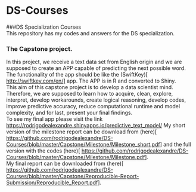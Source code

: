 DS-Courses
==========

###DS Specialization Courses  
This repository has my codes and answers for the DS specialization.  

### The Capstone project.
In this project, we receive a text data set from English origin and we are supposed to create an APP capable of predicting the next possible word. The functionality of the app should be like the (SwiftKey)[ http://swiftkey.com/en/] app. The APP is in R and converted to Shiny.  
This aim of this capstone project is to develop a data scientist mind. Therefore, we are supposed to learn how to acquire, clean, explore, interpret, develop workarounds, create logical reasoning, develop codes, improve predictive accuracy, reduce computational runtime and model complexity, and for last, present your final findings.  
To see my final app please visit the link https://rodrigodealexandre.shinyapps.io/predictive_text_model/
My short version of the milestone report can be download from (here)[ https://github.com/rodrigodealexandre/DS-Courses/blob/master/Capstone/Milestone/Milestone_short.pdf] and the full version with the codes (here)[ https://github.com/rodrigodealexandre/DS-Courses/blob/master/Capstone/Milestone/Milestone.pdf].  
My final report can be downloaded from (here)[ https://github.com/rodrigodealexandre/DS-Courses/blob/master/Capstone/Reproducible-Report-Submission/Reproducible_Report.pdf].  
